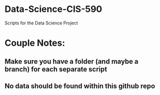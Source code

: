# Data-Science-CIS-590
Scripts for the Data Science Project

# Couple Notes:
## Make sure you have a folder (and maybe a branch) for each separate script
## No data should be found within this github repo
